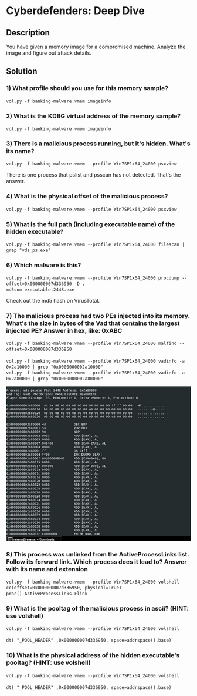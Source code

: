 
# Cyberdefenders: Deep Dive

## Description
You have given a memory image for a compromised machine. Analyze the image and figure out attack details.

## Solution
### 1) What profile should you use for this memory sample?
```
vol.py -f banking-malware.vmem imageinfo
```

### 2)	What is the KDBG virtual address of the memory sample?
```
vol.py -f banking-malware.vmem imageinfo
```

### 3)	There is a malicious process running, but it's hidden. What's its name?
```
vol.py -f banking-malware.vmem --profile Win7SP1x64_24000 psxview

```
There is one process that pslist and psscan has not detected. That's the answer.

### 4)	What is the physical offset of the malicious process?

```
vol.py -f banking-malware.vmem --profile Win7SP1x64_24000 psxview
```

### 5)	What is the full path (including executable name) of the hidden executable?
```
vol.py -f banking-malware.vmem --profile Win7SP1x64_24000 filescan | grep "vds_ps.exe"

```

### 6)	Which malware is this?
```
vol.py -f banking-malware.vmem --profile Win7SP1x64_24000 procdump --offset=0x000000007d336950 -D .
md5sum executable.2448.exe
```
Check out the md5 hash on VirusTotal.

### 7)	The malicious process had two PEs injected into its memory. What's the size in bytes of the Vad that contains the largest injected PE? Answer in hex, like: 0xABC
```
vol.py -f banking-malware.vmem --profile Win7SP1x64_24000 malfind --offset=0x000000007d336950

vol.py -f banking-malware.vmem --profile Win7SP1x64_24000 vadinfo -a 0x2a10000 | grep "0x0000000002a10000"
vol.py -f banking-malware.vmem --profile Win7SP1x64_24000 vadinfo -a 0x2a80000 | grep "0x0000000002a80000"

```

![](./images/deepdive_malfind.jpg)

### 8)	This process was unlinked from the ActiveProcessLinks list. Follow its forward link. Which process does it lead to? Answer with its name and extension
```
vol.py -f banking-malware.vmem --profile Win7SP1x64_24000 volshell
cc(offset=0x000000007d336950, physical=True)
proc().ActiveProcessLinks.Flink

```

### 9)	What is the pooltag of the malicious process in ascii? (HINT: use volshell)
```
vol.py -f banking-malware.vmem --profile Win7SP1x64_24000 volshell

dt( "_POOL_HEADER" ,0x000000007d336950, space=addrspace().base)

```

### 10)	What is the physical address of the hidden executable's pooltag? (HINT: use volshell)
```
vol.py -f banking-malware.vmem --profile Win7SP1x64_24000 volshell

dt( "_POOL_HEADER" ,0x000000007d336950, space=addrspace().base)

```